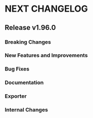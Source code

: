 # NEXT CHANGELOG

## Release v1.96.0

### Breaking Changes

### New Features and Improvements

### Bug Fixes

### Documentation

### Exporter

### Internal Changes

